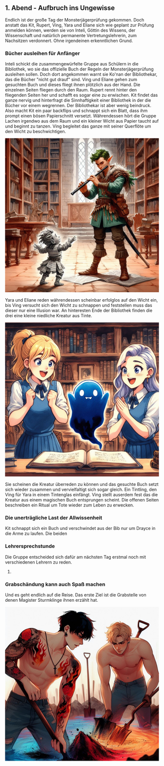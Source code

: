 ## 1. Abend - Aufbruch ins Ungewisse

Endlich ist der große Tag der Monsterjägerprüfung gekommen. Doch anstatt das Kit, Rupert, Ving, Yara und Eliane sich wie geplant zur Prüfung anmelden können, werden sie von Inteli, Göttin des Wissens, der Wissenschaft und natürlich permanente Vertretungslehrerin, zum Nachsitzen verdonnert. Ohne irgendeinen erkenntlichen Grund.

### **Bücher ausleihen für Anfänger**

Inteli schickt die zusammengewürfelte Gruppe aus Schülern in die Bibliothek, wo sie das offizielle Buch der Regeln der Monsterjägerprüfung ausleihen sollen. Doch dort angekommen warnt sie Ko'nan der Bibliothekar, das die Bücher "nicht gut drauf" sind. Ving und Eliane gehen zum gesuchten Buch und dieses fliegt ihnen plötzlich aus der Hand. Die einzelnen Seiten fliegen durch den Raum. Rupert rennt hinter den fliegenden Seiten her und schafft es sogar eine zu erwischen. Kit findet das ganze nervig und hinterfragt die Sinnhaftigkeit einer Bibliothek in der die Bücher vor einem wegrennen. Der Bibliothekar ist aber wenig beindruck. Also macht Kit ein paar backflips und schnappt sich ein Blatt, dass ihm prompt einen bösen Papierschnitt versetzt. Währendessen hört die Gruppe Lachen irgendwo aus dem Raum und ein kleiner Wicht aus Papier taucht auf und beginnt zu tanzen. Ving begleitet das ganze mit seiner Querflöte um den Wicht zu beschwichtigen.

![Paperwicht](/docs/assets/images/01-papierwicht-tanz.jpeg)

Yara und Eliane reden währendessen scheinbar erfolglos auf den Wicht ein, bis Ving versucht sich den Wicht zu schnappen und feststellen muss das dieser nur eine Illusion war. An hinteresten Ende der Bibliothek finden die drei eine kleine niedliche Kreatur aus Tinte. 

![Tintling](../images/01-Tintling-niedlich.jpeg)

Sie scheinen die Kreatur überreden zu können und das gesuchte Buch setzt sich wieder zusammen und vervielfaltigt sich sogar gleich. Ein Tintling, den Ving für Yara in einem Tintenglas einfängt. Ving stellt auserdem fest das die Kreatur aus einem magischen Buch entsprungen scheint. Die offenen Seiten beschreiben ein Ritual um Tote wieder zum Leben zu erwecken.

### **Die unerträgliche Last der Allwissenheit**

Kit schnappt sich ein Buch und verschwindet aus der Bib nur um Drayce in die Arme zu laufen. Die beiden 

### **Lehrersprechstunde**

Die Gruppe entscheided sich dafür am nächsten Tag erstmal noch mit verschiedenen Lehrern zu reden. 

1. 

### **Grabschändung kann auch Spaß machen**

Und es geht endlich auf die Reise. Das erste Ziel ist die Grabstelle von denen Magister Sturmklinge ihnen erzählt hat. 

![Schaufelbros](../images/01-grabraub.jpeg)